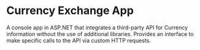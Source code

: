 # Currency Exchange App
A console app in ASP.NET that integrates a third-party API for Currency information without the use of additional libraries. Provides an interface to make specific calls to the API via custom HTTP requests.

